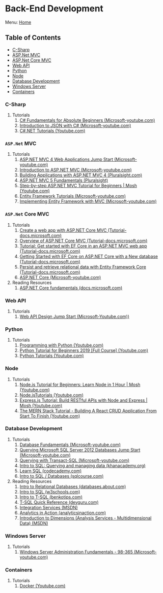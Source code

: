 # Back-End Development

Menu: [Home](./README.md)

## Table of Contents

- [C-Sharp](#c-sharp)
- [ASP.Net MVC](#aspnet-mvc)
- [ASP.Net Core MVC](#aspnet-core-mvc)
- [Web API](#web-api)
- [Python](#python)
- [Node](#node)
- [Database Development](#database-development)
- [Windows Server](#windows-server)
- [Containers](#containers)

### C-Sharp

1. Tutorials
    1. [C# Fundamentals for Absolute Beginners (Microsoft-youtube.com)](https://www.youtube.com/playlist?list=PLsrZV8shpwjMkG96rkKLdNiX02S5LPIqS)
    1. [Introduction to JSON with C# (Microsoft-youtube.com)](https://www.youtube.com/playlist?list=PLsrZV8shpwjM_eZZ-11lEby-bWmPrNem9)
    1. [C#.NET Tutorials (Youtube.com)](https://www.youtube.com/playlist?list=PLTjRvDozrdlz3_FPXwb6lX_HoGXa09Yef)

### `ASP.Net` MVC

1. Tutorials
    1. [ASP.NET MVC 4 Web Applications Jump Start (Microsoft-youtube.com)](https://www.youtube.com/playlist?list=PLIoX3-mcY80gktuMgl7UqkXD3Zl6oFOCM)
    1. [Introduction to ASP.NET MVC (Microsoft-youtube.com)](https://www.youtube.com/playlist?list=PLsrZV8shpwjNLs9hr2YEllESVP4jCN6pR)
    1. [Building Applications with ASP.NET MVC 4 (Pluralsight.com)](https://www.pluralsight.com/courses/mvc4-building)
    1. [ASP.NET MVC 5 Fundamentals (Pluralsight)](https://www.pluralsight.com/courses/mvc4-building)
    1. [Step-by-step ASP.NET MVC Tutorial for Beginners | Mosh (Youtube.com)](https://www.youtube.com/watch?v=E7Voso411Vs&list=PLTjRvDozrdlwG-Gl0I1vCA7NUBS0mif8F&index=2&t=0s)
    1. [Entity Framework Tutorials (Microsoft-youtube.com)](https://www.youtube.com/playlist?list=PLTjRvDozrdlyZf7wM83SZT-xz9giQlcwJ)
    1. [Implementing Entity Framework with MVC (Microsoft-youtube.com)](https://www.youtube.com/watch?v=ok3kajIFHow)

### `ASP.Net` Core MVC

1. Tutorials
    1. [Create a web app with ASP.NET Core MVC (Tutorial-docs.microsoft.com)](https://docs.microsoft.com/en-us/aspnet/core/Tutorials/first-mvc-app/?view=aspnetcore-2.2)
    1. [Overview of ASP.NET Core MVC (Tutorial-docs.microsoft.com)](https://docs.microsoft.com/en-us/aspnet/core/mvc/overview?view=aspnetcore-2.2)
    1. [Tutorial: Get started with EF Core in an ASP.NET MVC web app (Tutorial-docs.microsoft.com)](https://docs.microsoft.com/en-us/aspnet/core/data/ef-mvc/intro?view=aspnetcore-2.2)
    1. [Getting Started with EF Core on ASP.NET Core with a New database (Tutorial-docs.microsoft.com)](https://docs.microsoft.com/en-us/ef/core/get-started/aspnetcore/new-db?toc=%2Faspnet%2Fcore%2Ftoc.json&bc=%2Faspnet%2Fcore%2Fbreadcrumb%2Ftoc.json&view=aspnetcore-2.2&tabs=visual-studio)
    1. [Persist and retrieve relational data with Entity Framework Core (Tutorial-docs.microsoft.com)](https://docs.microsoft.com/en-us/learn/modules/persist-data-ef-core/?view=aspnetcore-2.2)
    1. [ASP.NET Core (Microsoft-youtube.com)](https://www.youtube.com/playlist?list=PLsrZV8shpwjPwa-7olmhuH-VEFgBeh7rw)
1. Reading Resources
    1. [ASP.NET Core fundamentals (docs.microsoft.com)](https://docs.microsoft.com/en-us/aspnet/core/fundamentals/?view=aspnetcore-2.2&tabs=windows)

### Web API

1. Tutorials
    1. [Web API Design Jump Start (Microsoft-Youtube.com))](https://www.youtube.com/watch?v=r5aFMYBE6TI&list=PLsrZV8shpwjOeFL9a3P6_lnXbM1ztbnPA)

### Python

1. Tutorials
    1. [Programming with Python (Youtube.com)](https://www.youtube.com/playlist?list=PLsrZV8shpwjMbK0ElithYzT4dGuunT40U)
    1. [Python Tutorial for Beginners 2019 [Full Course] (Youtube.com)](https://www.youtube.com/watch?v=_uQrJ0TkZlc)
    1. [Python Tutorials (Youtube.com)](https://www.youtube.com/playlist?list=PLTjRvDozrdlxj5wgH4qkvwSOdHLOCx10f)

### Node

1. Tutorials
    1. [Node.js Tutorial for Beginners: Learn Node in 1 Hour | Mosh (Youtube.com)](https://www.youtube.com/watch?v=TlB_eWDSMt4&list=PLTjRvDozrdlynYXGUfyyMZdrQ0Sz27aud&index=5)
    1. [Node.jsTutorials (Youtube.com)](https://www.youtube.com/playlist?list=PLTjRvDozrdlydy3uUBWZlLUTNpJSGGCEm)
    1. [Express.js Tutorial: Build RESTful APIs with Node and Express | Mosh (Youtube.com)](https://www.youtube.com/watch?v=pKd0Rpw7O48&list=PLTjRvDozrdlynYXGUfyyMZdrQ0Sz27aud&index=6)
    1. [The MERN Stack Tutorial - Building A React CRUD Application From Start To Finish (Youtube.com)](https://www.youtube.com/playlist?list=PL2dKqfImstaRbG8WIBkeHyV1ic5dyiEMj)

### Database Development

1. Tutorials
    1. [Database Fundamentals (Microsoft-youtube.com)](https://www.youtube.com/playlist?list=PLsrZV8shpwjM71pXuhXu9dSM2QL5kZIoh)
    1. [Querying Microsoft SQL Server 2012 Databases Jump Start (Microsoft-youtube.com)](https://www.youtube.com/playlist?list=PLIoX3-mcY80ipygQHDYN_w_F1lAl2m2JS)
    1. [Querying with Transact-SQL (Microsoft-youtube.com)](https://www.youtube.com/playlist?list=PLar0ZIPrNX9ftDSmaD2tO32wjjSEAYU-P)
    1. [Intro to SQL: Querying and managing data (khanacademy.org)](https://www.khanacademy.org/computing/computer-programming/sql)
    1. [Learn SQL (codecademy.com)](https://www.codecademy.com/learn/learn-sql)
    1. [Intro to SQL / Databases (sqlcourse.com)](http://www.sqlcourse.com/intro.html)
1. Reading Resources
    1. [Intro to Relational Databases (databases.about.com)](http://databases.about.com/od/databasetraining/a/databasesbegin.htm)
    1. [Intro to SQL (w3schools.com)](http://www.w3schools.com/sql/sql_intro.asp)
    1. [Intro to T-SQL (benkotips.com)](http://www.benkotips.com/pages/introtsql.aspx)
    1. [T-SQL Quick Reference (devguru.com)](http://www.devguru.com/technologies/t-sql/index)
    1. [Integration Services (MSDN)](https://msdn.microsoft.com/en-us/library/jj720568.aspx)
    1. [Analytics in Action (analyticsinaction.com)](http://www.analyticsinaction.com/)
    1. [Introduction to Dimensions (Analysis Services - Multidimensional Data) (MSDN)](https://msdn.microsoft.com/en-us/library/ms175439.aspx)

### Windows Server

1. Tutorials
    1. [Windows Server Administration Fundamentals - 98-365 (Microsoft-youtube.com)](https://www.youtube.com/playlist?list=PLsrZV8shpwjMmq9hw_vlpDswWWw8jGJnZ)

### Containers

1. Tutorials
    1. [Docker (Youtube.com)](https://www.youtube.com/playlist?list=PL2dKqfImstaSUBZzxmwJqDe99_BGoCvwo)
